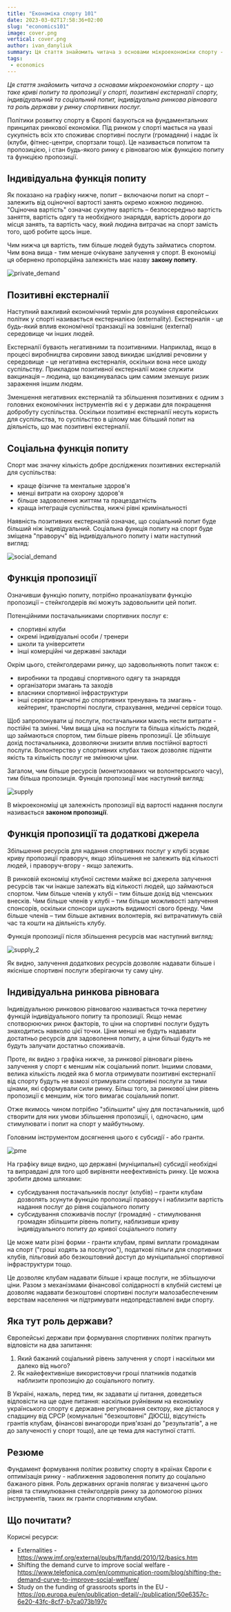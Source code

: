 ```yaml
---
title: "Економіка спорту 101"
date: 2023-03-02T17:58:36+02:00
slug: "economics101"
image: cover.png
vertical: cover.png
author: ivan_danyliuk
summary: Ця стаття знайомить читача з основами мікроекономіки спорту - що таке криві попиту та пропозиції у спорті, позитивні екстерналії спорту, індивідуальний та соціальний попит, індивідуальна ринкова рівновага та роль держави у ринку спортивних послуг
tags:
 - economics
---
```



*Ця стаття знайомить читача з основами мікроекономіки спорту - що таке криві попиту та пропозиції у спорті, позитивні екстерналії спорту, індивідуальний та соціальний попит, індивідуальна ринкова рівновага та роль держави у ринку спортивних послуг.*

Політики розвитку спорту в Європі базуються на фундаментальних принципах ринкової економіки. Під ринком у спорті мається на увазі сукупність всіх хто споживає спортивні послуги (громадяни) і надає їх (клуби, фітнес-центри, спортзали тощо). Це називається попитом та пропозицією, і стан будь-якого ринку є рівновагою між функцією попиту та функцією пропозиції.

## Індивідуальна функція попиту
Як показано на графіку нижче, попит – включаючи попит на спорт – залежить від оціночної вартості занять окремо кожною людиною. "Оціночна вартість" означає сукупну вартість – безпосередньо вартість заняття, вартість одягу та необхідного знаряддя, вартість дороги до місця занять, та вартість часу, який людина витрачає на спорт замість того, щоб робите щось інше.

Чим нижча ця вартість, тим більше людей будуть займатись спортом. Чим вона вища - тим менше очікуване залучення у спорт. В економіці ця обернено пропорційна залежність має назву **закону попиту**.

![private_demand](economics_sport.001.png)

## Позитивні екстерналії
Наступний важливий економічний термін для розуміння європейських політик у спорті називається екстерналією (externality). Екстерналія - це будь-який  вплив економічної транзакції на зовнішнє (external) середовище чи інших людей.  

Екстерналії бувають негативними та позитивними. Наприклад, якщо в процесі виробництва сировини завод викидає шкідливі речовини у середовище - це негативна екстерналія, оскільки вона несе шкоду суспільству. Прикладом позитивної екстерналії може служити вакцинація – людина, що вакцинувалась цим самим зменшує ризик зараження іншим людям.

Зменшення негативних екстерналій та збільшення позитивних є одним з головних економічних інструментів які є у держави для покращення добробуту суспільства. Оскільки позитивні екстерналії несуть користь для суспільства, то суспільство в цілому має більший попит на діяльність, що має позитивні екстерналії.

## Соціальна функція попиту
Спорт має значну кількість добре досліджених позитивних екстерналій для суспільства:
 - краще фізичне та ментальне здоров'я
 - менші витрати на охорону здоров'я
 - більше задоволення життям та працездатність
 - краща інтеграція суспільства, нижчі рівні кримінальності

Наявність позитивних екстерналій означає, що соціальний попит буде більший ніж індивідуальний. Соціальна функція попиту на спорт буде зміщена "праворуч" від індивідуального попиту і мати наступний вигляд:

![social_demand](economics_sport.002.png)

## Функція пропозиції
Означивши функцію попиту, потрібно проаналізувати функцію пропозиції – стейкголдерів які можуть задовольнити цей попит.

Потенційними постачальниками спортивних послуг є:
 - спортивні клуби
- окремі індивідуальні особи / тренери
- школи та університети
- інші комерційні чи державні заклади

Окрім цього, стейкголдерами ринку, що задовольняють попит також є:
 - виробники та продавці спортивного одягу та знаряддя
- організатори змагань та заходів
- власники спортивної інфраструктури
- інші сервіси причатні до спортивних тренувань та змагань - кейтеринг, транспортні послуги, страхування, медичні сервіси тощо.

Щоб запропонувати ці послуги, постачальники мають нести витрати - постійні та змінні. Чим вища ціна на послуги та більша кількість людей, що займаються спортом, тим більше рівень пропозиції. Це збільшує дохід постачальника, дозволяючи знизити вплив постійної вартості послуги. Волонтерство у спортивних клубах також дозволяє підняти якість та кількість послуг не змінюючи ціни.

Загалом, чим більше ресурсів (монетизованих чи волонтерського часу), тим більша пропозиція. Функція пропозиції має наступний вигляд:

![supply](economics_sport.003.png)

В мікроекономіці ця залежність пропозиції від вартості надання послуги називається **законом пропозиції**.

## Функція пропозиції та додаткові джерела

Збільшення ресурсів для надання спортивних послуг у клубі зсуває криву пропозиції праворуч, якщо збільшення не залежить від кількості людей, і праворуч-вгору - якщо залежить.

В ринковій економіці клубної системи майже всі джерела залучення ресурсів так чи інакше залежать від кількості людей, що займаються спортом. Чим більше членів у клубі – тим більше дохід від членських внесків. Чим більше членів у клубі – тим більше можливості залучення спонсорів, оскільки спонсори шукають видимості свого бренду. Чим більше членів – тим більше активних волонтерів, які витрачатимуть свій час та кошти на діяльність клубу.

Функція пропозиції після збільшення ресурсів має наступний вигляд:

![supply_2](economics_sport.004.png)

Як видно, залучення додаткових ресурсів дозволяє надавати більше і якісніше спортивні послуги зберігаючи ту саму ціну.

## Індивідуальна ринкова рівновага
Індивідуальною ринковою рівновагою називається точка перетину функцій індивідуального попиту та пропозиції. Якщо немає спотворюючих ринок факторів, то ціни на спортивні послуги будуть знаходитись навколо цієї точки. Ціни менші не будуть надавати достатньо ресурсів для задоволення попиту, а ціни більші будуть не будуть залучати достатньо споживачів.

Проте, як видно з графіка нижче, за ринкової рівноваги рівень залучення у спорт є меншим ніж соціальний попит. Іншими словами, велика кількість людей яка б могла отримувати позитивні екстерналії від спорту будуть не взмозі отримувати спортивні послуги за тими цінами, які сформували сили ринку. Більш того, за ринкової ціни рівень пропозиції є меншим, ніж того вимагає соціальний попит.

Отже якимось чином потрібно "збільшити" ціну для постачальників, щоб створити для них умови збільшення пропозиції, і, одночасно, цим стимулювати і попит на спорт у майбутньому.

Головним інструментом досягнення цього є субсидії - або гранти.

![pme](economics_sport.005.png)

На графіку вище видно, що державні (муніципальні) субсидії необхідні та виправдані для того щоб вирівняти неефективність ринку. Це можна зробити двома шляхами:
 - субсидування постачальників послуг (клубів) – гранти клубам дозволять зсунути функцію пропозиції праворуч і наблизити вартість надання послуг до рівня соціального попиту
- субсидування споживачів послуг (громадян) - стимулювання громадян збільшити рівень попиту, наблизивши криву індивідуального попиту до кривої соціального попиту

Це може мати різні форми - гранти клубам, прямі виплати громадянам на спорт ("гроші ходять за послугою"), податкові пільги для спортивних клубів, пільговий або безкоштовний доступ до муніципальної спортивної інфраструктури тощо.

Це дозволяє клубам надавати більше і краще послуги, не збільшуючи ціни. Разом з механізмами фінансової солідарності в клубній системі це дозволяє надавати безкоштовні спортивні послуги малозабеспеченим верствам населення чи підтримувати недопредставлені види спорту.

## Яка тут роль держави?
Європейські держави при формування спортивних політик прагнуть відповісти на два запитання:
1. Який бажаний соціальний рівень залучення у спорт і наскільки ми далеко від нього?
2. Як найефективніше використовучи гроші платників податків наблизити пропозицію до соціального попиту.

В Україні, нажаль, перед тим, як задавати ці питання, доведеться відповісти на ще одне питання: наскільки руйнівним на економіку українського спорту є  державне регулювання сектору, яке дісталося у спадщину від СРСР (комунальні "безкоштовні" ДЮСШ, відсутність грантів клубам, фінансові винагороди прив'язані до "результатів", а не до залученості у спорт тощо), але це тема для наступної статті.


## Резюме
Фундамент формування політик розвитку спорту в країнах Європи є оптимізація ринку - наближення задоволення попиту до соціально бажаного рівня. Роль державних органів полягає у визаченні цього рівня та стимулювання стейкголдерів ринку за допомогою різних інструментів, таких як гранти спортивним клубам.

## Що почитати?

Корисні ресурси:
 - Externalities - https://www.imf.org/external/pubs/ft/fandd/2010/12/basics.htm
 - Shifting the demand curve to improve social welfare - https://www.telefonica.com/en/communication-room/blog/shifting-the-demand-curve-to-improve-social-welfare/
 - Study on the funding of grassroots sports in the EU - https://op.europa.eu/en/publication-detail/-/publication/50e6357c-6e20-43fc-8cf7-b7ca073b197c
